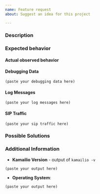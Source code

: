 ```yaml
---
name: Feature request
about: Suggest an idea for this project

---
```


<!--
Kamailio Project uses GitHub Issues only for bugs in the code or feature requests. Please use this template only for feature requests.

If you have questions about using Kamailio or related to its configuration file, ask on sr-users mailing list:

  * http://lists.kamailio.org/cgi-bin/mailman/listinfo/sr-users

If you have questions about developing extensions to Kamailio or its existing C code, ask on sr-dev mailing list:

  * http://lists.kamailio.org/cgi-bin/mailman/listinfo/sr-dev

Please try to fill this template as much as possible for any issue. It helps the developers to troubleshoot the issue.

If you submit a feature request (or enhancement) add the description of what you would like to be added.

If there is no content to be filled in a section, the entire section can be removed.

You can delete the comments from the template sections when filling.

You can delete next line and everything above before submitting (it is a comment).
-->

### Description

<!--
Explain what you did, what you expected to happen, and what actually happened.
-->

### Expected behavior

#### Actual observed behavior

#### Debugging Data

```
(paste your debugging data here)
```

#### Log Messages

<!--
Check the syslog file and if there are relevant log messages printed by Kamailio, add them next, or attach to issue, or provide a link to download them (e.g., to a pastebin site).
-->

```
(paste your log messages here)
```

#### SIP Traffic

<!--
If the issue is exposed by processing specific SIP messages, grab them with ngrep or save in a pcap file, then add them next, or attach to issue, or provide a link to download them (e.g., to a pastebin site).
-->

```
(paste your sip traffic here)
```

### Possible Solutions

<!--
If you found a solution or workaround for the issue, describe it. Ideally, provide a pull request with a improvement.
-->

### Additional Information

  * **Kamailio Version** - output of `kamailio -v`

```
(paste your output here)
```

* **Operating System**:

<!--
Details about the operating system, the type: Linux (e.g.,: Debian 8.4, Ubuntu 16.04, CentOS 7.1, ...), MacOS, xBSD, Solaris, ...;
Kernel details (output of `uname -a`)
-->

```
(paste your output here)
```
